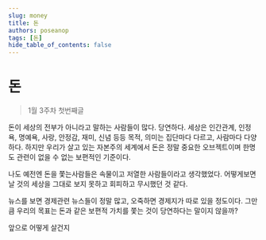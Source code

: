```yaml
---
slug: money
title: 돈
authors: poseanop
tags: [돈]
hide_table_of_contents: false
---
```


# 돈

> 1월 3주차 첫번째글

돈이 세상의 전부가 아니라고 말하는 사람들이 많다. 당연하다. 세상은 인간관계, 인정욕, 명예욕, 사랑, 안정감, 재미, 신념 등등 목적, 의미는 집단마다 다르고, 사람마다 다양하다. 하지만 우리가 살고 있는 자본주의 세계에서 돈은 정말 중요한 오브젝트이며 한명도 관련이 없을 수 없는 보편적인 기준이다.

나도 예전엔 돈을 쫓는사람들은 속물이고 저열한 사람들이라고 생각했었다. 어떻게보면 날 것의 세상을 그대로 보지 못하고 회피하고 무시했던 것 같다.

뉴스를 보면 경제관련 뉴스들이 정말 많고, 오죽하면 경제지가 따로 있을 정도이다. 그만큼 우리의 목표는 돈과 같은 보편적 가치를 쫓는 것이 당연하다는 말이지 않을까?

앞으로 어떻게 살건지

